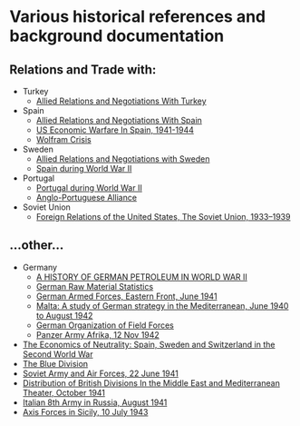 # Various historical references and background documentation

## Relations and Trade with:

- Turkey
    - [Allied Relations and Negotiations With Turkey](https://1997-2001.state.gov/www/regions/eur/rpt_9806_ng_turkey.pdf)
- Spain
    - [Allied Relations and Negotiations With Spain](https://1997-2001.state.gov/regions/eur/rpt_9806_ng_spain.pdf)
    - [US Economic Warfare In Spain, 1941-1944](US_Economic_Warfare_In_Spain.pdf)
    - [Wolfram Crisis](https://www.wikiwand.com/en/Wolfram_Crisis)
- Sweden
    - [Allied Relations and Negotiations with Sweden](https://1997-2001.state.gov/regions/eur/rpt_9806_ng_sweden.pdf)
    - [Spain during World War II](https://www.wikiwand.com/en/Spain_during_World_War_II)
- Portugal
    - [Portugal during World War II](https://www.wikiwand.com/en/Portugal_during_World_War_II)
    - [Anglo-Portuguese Alliance](https://www.wikiwand.com/en/Anglo-Portuguese_Alliance)
- Soviet Union
    - [Foreign Relations of the United States, The Soviet Union, 1933–1939](https://history.state.gov/historicaldocuments/frus1933-39)

## ...other...
- Germany
    - [A HISTORY OF GERMAN PETROLEUM IN WORLD WAR II](https://apps.dtic.mil/sti/pdfs/AD1020261.pdf)
    - [German Raw Material Statistics](https://panzerworld.com/german-raw-material-statistics)
    - [German Armed Forces, Eastern Front, June 1941](https://usacac.army.mil/sites/default/files/documents/carl/nafziger/941GFAA.pdf)
    - [Malta: A study of German strategy in the Mediterranean, June 1940 to August 1942](Malta_Jun1940.pdf)
    - [German Organization of Field Forces](https://www.ibiblio.org/hyperwar/Germany/HB/HB-2.html)
    - [Panzer Army Afrika, 12 Nov 1942](https://usacac.army.mil/sites/default/files/documents/carl/nafziger/942GKME.pdf)
- [The Economics of Neutrality: Spain, Sweden and Switzerland in the Second World War](https://etheses.lse.ac.uk/178/1/Golson_The_Economics_of_Neutrality.pdf)
- [The Blue Division](https://www.wikiwand.com/en/Blue_Division)
- [Soviet Army and Air Forces, 22 June 1941](https://usacac.army.mil/sites/default/files/documents/carl/nafziger/941RFCC.pdf)
- [Distribution of British Divisions In the Middle East and Mediterranean Theater, October 1941](https://usacac.army.mil/sites/default/files/documents/carl/nafziger/941BJAA.pdf)
- [Italian 8th Army in Russia, August 1941](https://usacac.army.mil/sites/default/files/documents/carl/nafziger/941IHRA.pdf)
- [Axis Forces in Sicily, 10 July 1943](https://usacac.army.mil/sites/default/files/documents/carl/nafziger/943GGAD.pdf)
